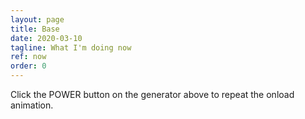 ```yaml
---
layout: page
title: Base
date: 2020-03-10
tagline: What I'm doing now
ref: now
order: 0
---
```


Click the POWER button on the generator above to repeat the onload animation.